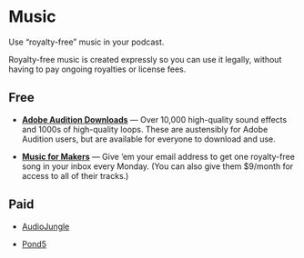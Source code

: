 # Music

Use “royalty-free” music in your podcast.

Royalty-free music is created expressly so you can use it legally, without having to pay ongoing royalties or license fees.

## Free

* **[Adobe Audition Downloads](http://offers.adobe.com/en/na/audition/offers/audition_dlc.html)** — Over 10,000 high-quality sound effects and 1000s of high-quality loops. These are austensibly for Adobe Audition users, but are available for everyone to download and use.

* **[Music for Makers](https://musicformakers.com/)** — Give ’em your email address to get one royalty-free song in your inbox every Monday. (You can also give them $9/month for access to all of their tracks.)

## Paid

* [AudioJungle](http://audiojungle.net/)

* [Pond5](http://www.pond5.com/)


